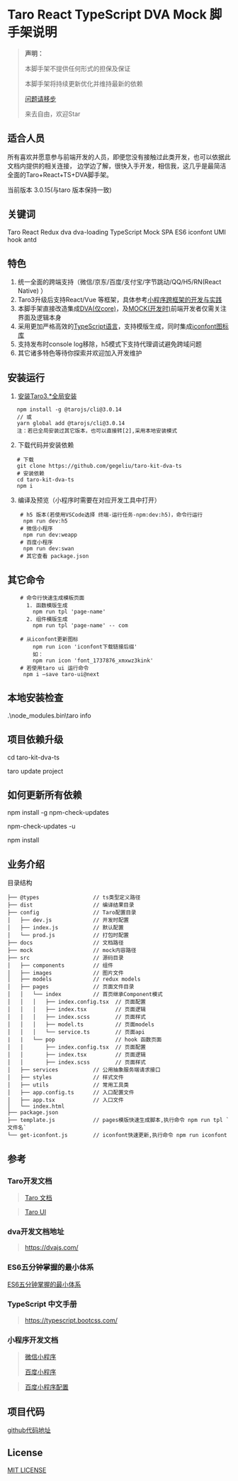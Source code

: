 # Taro React TypeScript DVA Mock 脚手架说明

> **声明：**
> 
> 本脚手架不提供任何形式的担保及保证
> 
> 本脚手架将持续更新优化并维持最新的依赖
> 
> [问题请移步](https://github.com/gegeliu/taro-kit-dva-ts/issues/1)
> 
> 来去自由，欢迎Star

## 适合人员

所有喜欢并愿意参与前端开发的人员，即便您没有接触过此类开发，也可以依据此文档内提供的相关连接，
边学边了解，很快入手开发，相信我，这几乎是最简洁全面的Taro+React+TS+DVA脚手架。

当前版本 3.0.15(与taro 版本保持一致)

## 关键词
 
 Taro React Redux dva dva-loading TypeScript Mock SPA ES6 iconfont UMI hook antd

## 特色

1. 统一全面的跨端支持（微信/京东/百度/支付宝/字节跳动/QQ/H5/RN(React Native) ） 
2. Taro3升级后支持React/Vue 等框架，具体参考[小程序跨框架的开发与实践](https://mp.weixin.qq.com/s?__biz=MzU3NDkzMTI3MA==&mid=2247483770&idx=1&sn=ba2cdea5256e1c4e7bb513aa4c837834)
3. 本脚手架直接改造集成[DVA(仅core)](https://dvajs.com/guide/)，及[MOCK(开发时)](http://mockjs.com/)前端开发者仅需关注界面及逻辑本身
4. 采用更加严格高效的[TypeScript语言](https://typescript.bootcss.com/)，支持模版生成，同时集成[iconfont图标库](https://www.iconfont.cn/)
5. 支持发布时console log移除，h5模式下支持代理调试避免跨域问题
6. 其它诸多特色等待你探索并欢迎加入开发维护

## 安装运行

1. [安装Taro3.*全局安装](https://nervjs.github.io/taro/docs/GETTING-STARTED)
 ```
    npm install -g @tarojs/cli@3.0.14
    // 或
    yarn global add @tarojs/cli@3.0.14
    注：若已全局安装过其它版本，也可以直接转[2],采用本地安装模式 
 ```
2. 下载代码并安装依赖
 ```
    # 下载
    git clone https://github.com/gegeliu/taro-kit-dva-ts
    # 安装依赖
    cd taro-kit-dva-ts
    npm i
```
3. 编译及预览（小程序时需要在对应开发工具中打开）
```
    # h5 版本(若使用VSCode选择 终端-运行任务-npm:dev:h5)，命令行运行
     npm run dev:h5
    # 微信小程序
     npm run dev:weapp 
    # 百度小程序
     npm run dev:swan 
    # 其它查看 package.json
```

## 其它命令
```
    # 命令行快速生成模板页面
      1. 函数模版生成
        npm run tpl 'page-name'
      2. 组件模版生成
        npm run tpl 'page-name' -- com

    # 从iconfont更新图标
        npm run icon 'iconfont下载链接后缀'
        如：
        npm run icon 'font_1737876_xmxwz3kink'
    # 若使用taro ui 运行命令
     npm i —save taro-ui@next
```

## 本地安装检查

 .\node_modules\.bin\taro info
 
## 项目依赖升级

cd taro-kit-dva-ts

taro update project

## 如何更新所有依赖

npm install -g npm-check-updates

npm-check-updates -u

npm install

## 业务介绍

目录结构

    ├── @types                 // ts类型定义路径
    ├── dist                   // 编译结果目录
    ├── config                 // Taro配置目录
    │   ├── dev.js             // 开发时配置
    │   ├── index.js           // 默认配置
    │   └── prod.js            // 打包时配置
    ├── docs                   // 文档路径
    ├── mock                   // mock内容路径
    ├── src                    // 源码目录
    │   ├── components         // 组件
    │   ├── images             // 图片文件
    │   ├── models             // redux models
    │   ├── pages              // 页面文件目录
    │   │   └── index          // 首页继承Component模式
    │   │   │   ├── index.config.tsx  // 页面配置
    │   │   │   ├── index.tsx         // 页面逻辑
    │   │   │   ├── index.scss        // 页面样式
    │   │   │   ├── model.ts          // 页面models
    │   │   │   └── service.ts        // 页面api
    |   |   └── pop                   // hook 函数页面
    │   │       ├── index.config.tsx  // 页面配置
    │   │       ├── index.tsx         // 页面逻辑
    │   │       ├── index.scss        // 页面样式
    │   ├── services           // 公用抽象服务端请求接口 
    │   ├── styles             // 样式文件
    │   ├── utils              // 常用工具类
    │   ├── app.config.ts      // 入口配置文件
    │   ├── app.tsx            // 入口文件
    │   └── index.html
    ├── package.json
    ├── template.js            // pages模版快速生成脚本,执行命令 npm run tpl `文件名`
    └── get-iconfont.js        // iconfont快速更新,执行命令 npm run iconfont 

## 参考

### Taro开发文档

> [Taro 文档](https://nervjs.github.io/taro/docs/README.html)

> [Taro UI](https://taro-ui.jd.com/#/)

### dva开发文档地址

> https://dvajs.com/

### ES6五分钟掌握的最小体系

[ES6五分钟掌握的最小体系](https://www.yuque.com/umijs/umi/dvalore)

### TypeScript 中文手册

> https://typescript.bootcss.com/

### 小程序开发文档

> [微信小程序](https://developers.weixin.qq.com/miniprogram/dev/framework/)
>
> [百度小程序](https://smartprogram.baidu.com/docs/develop/fuctionlist/list/)

> [百度小程序配置](https://smartprogram.baidu.com/docs/develop/devtools/editor_set/)

## 项目代码

[github代码地址](https://github.com/gegeliu/taro-kit-dva-ts)

## License

[MIT LICENSE](https://github.com/gegeliu/taro-kit-dva-ts/blob/main/LICENSE)
